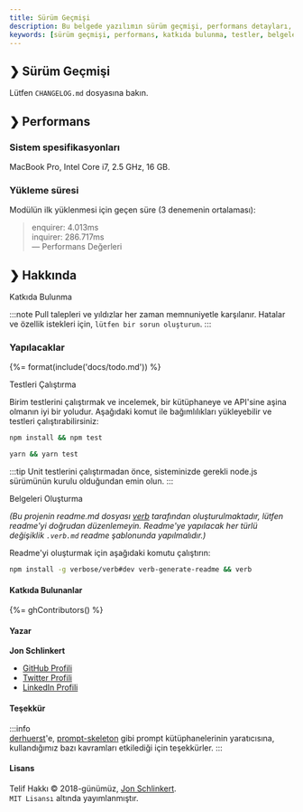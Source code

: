 ```yaml
---
title: Sürüm Geçmişi
description: Bu belgede yazılımın sürüm geçmişi, performans detayları, katkıda bulunma rehberi ve daha fazlası hakkında bilgi bulunmaktadır. Okuyucular, modülün özelliklerini ve sürüm geliştirmelerini daha iyi anlayabilirler.
keywords: [sürüm geçmişi, performans, katkıda bulunma, testler, belgeler]
---
```


## ❯ Sürüm Geçmişi

Lütfen `CHANGELOG.md` dosyasına bakın.

## ❯ Performans

### Sistem spesifikasyonları

MacBook Pro, Intel Core i7, 2.5 GHz, 16 GB.

### Yükleme süresi

Modülün ilk yüklenmesi için geçen süre (3 denemenin ortalaması):

> enquirer: 4.013ms  
> inquirer: 286.717ms  
> — Performans Değerleri



## ❯ Hakkında


Katkıda Bulunma

:::note
Pull talepleri ve yıldızlar her zaman memnuniyetle karşılanır. Hatalar ve özellik istekleri için, `lütfen bir sorun oluşturun`.
:::

### Yapılacaklar

{%= format(include('docs/todo.md')) %}



Testleri Çalıştırma

Birim testlerini çalıştırmak ve incelemek, bir kütüphaneye ve API'sine aşina olmanın iyi bir yoludur. Aşağıdaki komut ile bağımlılıkları yükleyebilir ve testleri çalıştırabilirsiniz:

```sh
npm install && npm test
```

```sh
yarn && yarn test
```

:::tip
Unit testlerini çalıştırmadan önce, sisteminizde gerekli node.js sürümünün kurulu olduğundan emin olun.
:::



Belgeleri Oluşturma

_(Bu projenin readme.md dosyası [verb](https://github.com/verbose/verb-generate-readme) tarafından oluşturulmaktadır, lütfen readme'yi doğrudan düzenlemeyin. Readme'ye yapılacak her türlü değişiklik `.verb.md` readme şablonunda yapılmalıdır.)_

Readme'yi oluşturmak için aşağıdaki komutu çalıştırın:

```sh
npm install -g verbose/verb#dev verb-generate-readme && verb
```



#### Katkıda Bulunanlar
{%= ghContributors() %}

#### Yazar

**Jon Schlinkert**

* [GitHub Profili](https://github.com/jonschlinkert)
* [Twitter Profili](https://twitter.com/jonschlinkert)
* [LinkedIn Profili](https://linkedin.com/in/jonschlinkert)

#### Teşekkür

:::info  
[derhuerst](https://github.com/derhuerst)'e, [prompt-skeleton](https://github.com/derhuerst/prompt-skeleton) gibi prompt kütüphanelerinin yaratıcısına, kullandığımız bazı kavramları etkilediği için teşekkürler.
:::

#### Lisans

Telif Hakkı © 2018-günümüz, [Jon Schlinkert](https://github.com/jonschlinkert).  
`MIT Lisansı` altında yayımlanmıştır.

[issue]: https://github.com/enquirer/enquirer/issues/new
[pulls]: https://github.com/enquirer/enquirer/pulls
[jon]: https://github.com/jonschlinkert
[brian]: https://github.com/doowb